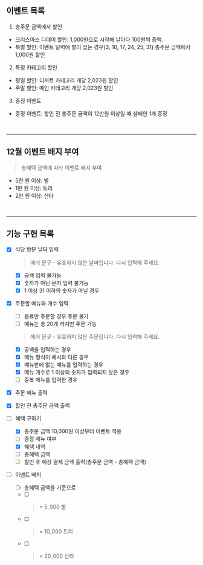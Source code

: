 ## 이벤트 목록

1. 총주문 금액에서 할인

- 크리스마스 디데이 할인: 1,000원으로 시작해 날마다 100원씩 증액.
- 특별 할인: 이벤트 달력에 별이 있는 경우(3, 10, 17, 24, 25, 31) 총주문 금액에서 1,000원 할인

2. 특정 카테고리 할인

- 평일 할인: 디저트 카테고리 개당 2,023원 할인
- 주말 할인: 메인 카테고리 개당 2,023원 할인

3. 증정 이벤트

- 증정 이벤트: 할인 전 총주문 금액이 12만원 이상일 때 샴페인 1개 증정

<br/>

---

## 12월 이벤트 배지 부여

> 총혜택 금액에 따라 이벤트 배지 부여

- 5천 원 이상: 별
- 1만 원 이상: 트리
- 2만 원 이상: 산타

<br/>

---

## 기능 구현 목록

- [x] 식당 방문 날짜 입력

  > 에러 문구 - 유효하지 않은 날짜입니다. 다시 입력해 주세요.

  - [x] 공백 입력 불가능
  - [x] 숫자가 아닌 문자 입력 불가능
  - [x] 1 이상 31 이하의 숫자가 아닐 경우

- [x] 주문할 메뉴와 개수 입력

  - [ ] 음료만 주문할 경우 주문 불가
  - [ ] 메뉴는 총 20개 까지만 주문 가능

  > 에러 문구 - 유효하지 않은 주문입니다. 다시 입력해 주세요.

  - [x] 공백을 입력하는 경우
  - [x] 메뉴 형식이 예시와 다른 경우
  - [x] 메뉴판에 없는 메뉴를 입력하는 경우
  - [x] 메뉴 개수로 1 이상의 숫자가 입력되지 않은 경우
  - [ ] 중복 메뉴를 입력한 경우

- [x] 주문 메뉴 출력

- [x] 할인 전 총주문 금액 출력

- [ ] 혜택 구하기

  - [x] 총주문 금액 10,000원 이상부터 이벤트 적용
  - [ ] 증정 메뉴 여부
  - [x] 혜택 내역
  - [ ] 총혜택 금액
  - [ ] 할인 후 예상 결제 금액 출력(총주문 금액 - 총혜택 금액)

- [ ] 이벤트 배지
  - [ ] 총혜택 금액을 기준으로
  - [ ] > = 5_000 별
  - [ ] > = 10_000 트리
  - [ ] > = 20_000 산타
